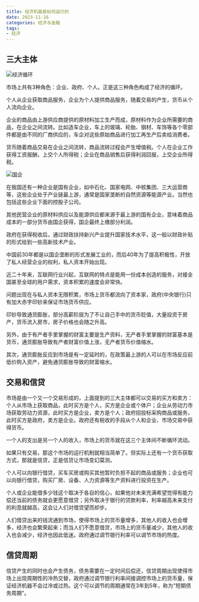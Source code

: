 ```yaml
---
title: 经济机器是如何运行的
date: 2023-11-16
categories: 经济与金融
tags: 
- 经济
---
```


## 三大主体

![经济循环](https://github.com/holmofy/blog.hufeifei.cn/assets/19494806/2ced24e7-40d8-40f2-96b0-53ce7317c974)

市场上共有3种角色：企业、政府、个人。正是这三种角色构成了经济的循环。

个人从企业获取商品服务，企业为个人提供商品服务，随着交易的产生，货币从个人流向企业。

企业的商品由上游供应商提供的原材料加工生产而成，原材料作为企业所需要的商品，在企业之间流转。比如造车企业，车上的玻璃、轮胎、钢材、车饰等各个零部件都是由不同的厂商供应的，车企对这些原始商品进行加工再生产后卖给消费者。

货币随着商品交易在企业之间流转，商品流转过程会产生增值税。个人在企业工作获得工资报酬，上交个人所得税；企业在商品销售后获得利润回报，上交企业所得税。

![国企](https://github.com/holmofy/blog.hufeifei.cn/assets/19494806/4fbb24a7-46af-4400-84a0-935e299cb939)

在我国还有一种企业是国有企业，如中石化、国家电网、中核集团、三大运营商等，这些企业处于产业链最上游，通常是国家垄断的自然资源等能源产业。当然也包括这些企业下面的控股子公司。

其他民营企业的原材料供应以及能源供应都来源于最上游的国有企业，意味着商品成本的一部分货币由国企获得，国企最终上缴部分利润。

政府在获得税收后，通过财政扶持新兴产业提升国家技术水平，这一般以财政补贴的形式给到一些高新技术产业。

中国前30年都是以国企垄断的形式发展工业的，而后40年为了提高积极性，开放了私人经营企业的权利，私人资本开始出现。

近二十年来，互联网行业兴起，互联网的特点是能用一份成本创造的服务，对接全国甚至全球的用户需求，资本积累的速度会非常快。

问题出现在与私人资本无限积累，市场上货币都流向了资本家，政府(中央银行)只有加大赤字印钞来保证市场货币供应。

印钞导致通货膨胀，部分高薪阶层为了不让自己手中的货币贬值，大量投资于房产，货币流入房市，房子价格也会随之升高。

另外，由于有产者手里掌握的财富主要是生产资料，无产者手里掌握的财富基本是货币，通货膨胀导致有产者财富价值上涨，无产者货币价值缩水。

其次，通货膨胀反应到市场是有一定延时的，在政策最上游的人可以在市场反应前低价购入资产，避免通货膨胀导致的财富缩水。

## 交易和信贷

市场是由一个又一个交易形成的，上面提到的三大主体都可以交易的买方和卖方：个人从市场上获取商品，此时买方是个人，买方是企业或个体户；企业从劳动力市场获取劳动力资源，此时买方是企业，卖方是个人；政府招投标采购商品或服务，此时买方是政府，卖方是企业。政府还有税收的手段从个人和企业、市场交易中获得货币。

一个人的支出是另一个人的收入，市场上的货币就在这三个主体间不断循环流动。

如果只有交易，那这个市场的运行机制就相当简单了。但实际上还有一个货币获取方式，那就是信贷，正是信贷让市场变幻莫测。

个人可以向银行借贷，买车买房或购买其他暂时负担不起的商品或服务；企业也可以向银行借贷，购买厂房、设备、人力资源等生产资料进行投资在生产。

个人或企业能借多少钱这个取决于各自的信心，如果他对未来充满希望觉得有能力偿还当前的债务就会更愿意借贷；另外取决于银行的贷款利率，利率越高未来支付的利息就越高，这会让人们对借贷望而却步。

人们借贷出来的钱流通到市场，使得市场上的货币量增多，其他人的收入也会增多，经济也会繁荣起来；而当人们不愿意借贷，市场上的货币量减少，其他人的收入也会减少，经济也因此低迷。政府通过调节银行利率可以调节市场的热度。

## 信贷周期

信贷产生的同时也会产生债务，债务需要在一定时间后偿还，信贷周期出现使得市场上出现周期性的冷热交替，政府通过调节银行利率间接调控市场上的货币量，保证经济机器不会过冷或过热。这个可以调节的周期通常在3年到5年，称为"短期债务周期"。



